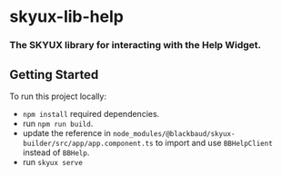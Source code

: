 # skyux-lib-help

### The SKYUX library for interacting with the Help Widget.

## Getting Started

To run this project locally:

- `npm install` required dependencies.
- run `npm run build`.
- update the reference in `node_modules/@blackbaud/skyux-builder/src/app/app.component.ts` to import and use `BBHelpClient` instead of `BBHelp`.
- run `skyux serve`
